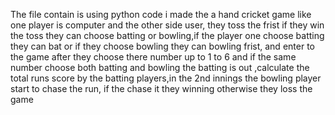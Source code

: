 The file contain is using python code i made the a hand cricket game like one player is computer and the other side user, they toss the frist if they win the toss they can choose batting or bowling,if the player one choose batting they can bat or if they choose bowling  they can bowling frist, and enter to the game after they choose there number up to 1 to 6 and if the same number choose both batting and bowling the batting is out ,calculate the total runs score by the batting players,in the 2nd innings the bowling player start to chase the run, if the chase it they winning otherwise they loss the game 
